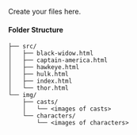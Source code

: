 Create your files here.

#### Folder Structure
```shell
├── src/
│   ├── black-widow.html
│   ├── captain-america.html
│   ├── hawkeye.html
│   ├── hulk.html
│   ├── index.html
│   └── thor.html
└── img/
    ├── casts/
    │   └── <images of casts>
    └── characters/
        └── <images of characters>
```
